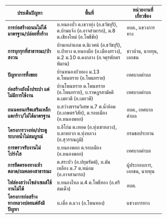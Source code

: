 | **ประเด็นปัญหา**                                 | **พื้นที่**                                                                                                                   | **หน่วยงานที่เกี่ยวข้อง**            |
|---------------------------------------------------|-------------------------------------------------------------------------------------------------------------------------------|--------------------------------------|
| **การก่อสร้างถนนไม่ได้มาตรฐาน/ปล่อยทิ้งร้าง**     | บ.หนองบั่ว ต.เขวาทุ่ง (อ.ธวัชบุรี), ต.บ้านแจ้ง (อ.อาจสามารถ), ม.8 ต.เชียงใหม่ (อ.โพธิ์ชัย)                           | อบต., แขวงการทาง                   |
| **การบุกรุกที่สาธารณะ/ป่าสงวน**                 | บ้านเหล่าแถม ต.นิเวศน์ (อ.ธวัชบุรี), บ.ป่ายาง ต.หนองผือ (อ.เมืองสรวง), ม.2 ม.10 ต.ดงกลาง (อ.จตุรพักตรพิมาน)        | ชาวบ้าน, นายทุน, เอกชน             |
| **ปัญหาการทิ้งขยะ**                             | บ้านหนองบัวทอง ม.13 ต.โพนทราย (อ.โพนทราย)                                                                                 | เทศบาลตำบล                          |
| **ก่อสร้างถังน้ำประปา แต่ไม่มีการใช้งาน**        | บ้านโพนทราย ต.โพนทราย (อ.โพนทราย), บ.ราษฎรสามัคคี ต.เมยวดี (อ.เมยวดี)                                                 | เทศบาลตำบล                          |
| **ถนนคอนกรีตเสริมเหล็กแตกร้าว/ไม่ได้มาตรฐาน**    | บ.สว่างธรรมวิเศษ ม.7 ต.น้ำอ้อม (อ.เกษตรวิสัย), ต.รอบเมือง (อ.หนองพอก)                                                   | อบต., เทศบาลตำบล                   |
| **โครงการวางท่อ/ประตูระบายน้ำไม่สมบูรณ์**       | บ.อีโก่ม ต.เทอด (อ.ทุ่งเขาหลวง), บ.ตาหยวก ต.ทุ่งหลวง (อ.สุวรรณภูมิ)                                                    | กรมชลประทาน                        |
| **การตรวจรับงานไม่โปร่งใส**                     | บ.หนองพอก ต.รอบเมือง (อ.หนองพอก)                                                                                           | เทศบาลตำบล                          |
| **การยึดครองทางเท้าตลาด/ถมคลองสาธารณะ**        | ต.สระบัว (อ.ปทุมรัตต์), บ.มันเหลือง ม.7 ต.หน่อม (อ.อาจสามารถ)                                                           | ผู้ประกอบการ, เอกชน, นายทุน        |
| **ไฟส่องสว่างโซล่าเซลล์ใช้งานไม่ได้**           | บ.หนองไหล ม.4 ต.โพธิ์ทอง (อ.ศรีสมเด็จ)                                                                                     | อบต.                                |
| **โครงการก่อสร้างทางหลวงบ่อยแต่ยังมีปัญหา**     | บ.เดื่อ ต.แวง (อ.โพนทอง)                                                                                                    | แขวงการทาง                         |
